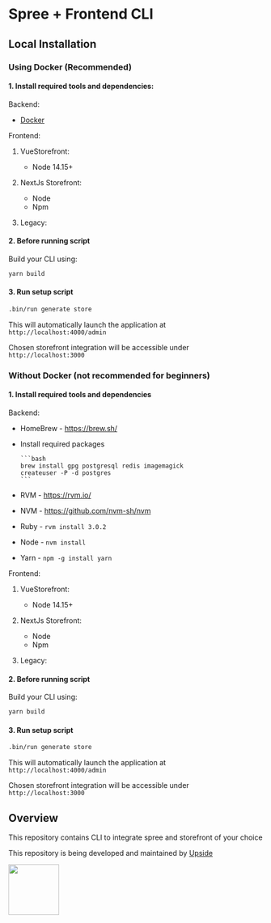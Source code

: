 # Spree + Frontend CLI

## Local Installation

### Using Docker (Recommended)
#### 1. Install required tools and dependencies:

Backend:
* [Docker](https://www.docker.com/community-edition#/download)

Frontend:
   
1. VueStorefront:
   * Node 14.15+

2. NextJs Storefront:
   * Node
   * Npm
3. Legacy:
#### 2. Before running script
Build your CLI using:
```bash
yarn build
```

#### 3. Run setup script

```bash
.bin/run generate store
```

This will automatically launch the application at `http://localhost:4000/admin`

Chosen storefront integration will be accessible under `http://localhost:3000`

### Without Docker (not recommended for beginners)

#### 1. Install required tools and dependencies
Backend:
* HomeBrew - https://brew.sh/
* Install required packages

      ```bash
      brew install gpg postgresql redis imagemagick
      createuser -P -d postgres
      ```

* RVM - https://rvm.io/
* NVM - https://github.com/nvm-sh/nvm
* Ruby - `rvm install 3.0.2`
* Node - `nvm install`
* Yarn - `npm -g install yarn`

Frontend:

1. VueStorefront:
   * Node 14.15+

2. NextJs Storefront:
   * Node
   * Npm
3. Legacy:
#### 2. Before running script
Build your CLI using:

```bash
yarn build
```

#### 3. Run setup script

```bash
.bin/run generate store
```

This will automatically launch the application at `http://localhost:4000/admin`

Chosen storefront integration will be accessible under `http://localhost:3000`

## Overview

This repository contains CLI to integrate spree and storefront of your choice

This repository is being developed and maintained by [Upside](https://upsidelab.io)

<a href="https://upsidelab.io"><img src="https://user-images.githubusercontent.com/6420475/141106487-333774a5-04b2-46a4-8367-7cb11e46906e.png" height="100px" /></a>
